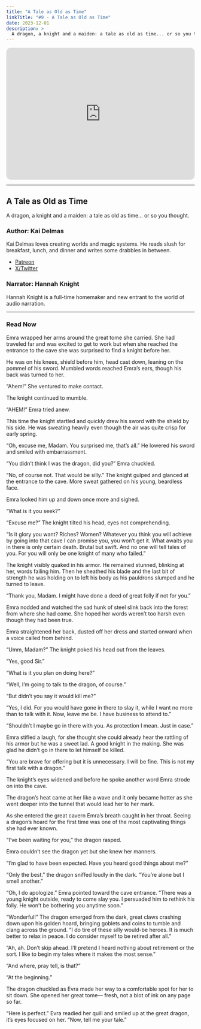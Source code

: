 ```yaml
---
title: "A Tale as Old as Time"
linkTitle: "#9 - A Tale as Old as Time"
date: 2023-12-01
description: > 
  A dragon, a knight and a maiden: a tale as old as time... or so you thought.
---
```


<iframe style="border-radius:12px" src="https://open.spotify.com/embed/episode/5qMO7OjDzthnJCyGkqNvNJ?utm_source=generator" width="100%" height="352" frameBorder="0" allowfullscreen="" allow="autoplay; clipboard-write; encrypted-media; fullscreen; picture-in-picture" loading="lazy"></iframe>

---

## A Tale as Old as Time

A dragon, a knight and a maiden: a tale as old as time... or so you thought.

### Author: Kai Delmas

Kai Delmas loves creating worlds and magic systems. He reads slush for breakfast, lunch, and dinner and writes some drabbles in between.

- [Patreon](https://patreon.com/kaidelmas⁠)
- [X/Twitter](https://twitter.com/KaiDelmas)

### Narrator: Hannah Knight

Hannah Knight is a full-time homemaker and new entrant to the world of audio narration.

----

### Read Now

Emra wrapped her arms around the great tome she carried. She had traveled far and was excited to get to work but when she reached the entrance to the cave she was surprised to find a knight before her.

He was on his knees, shield before him, head cast down, leaning on the pommel of his sword. Mumbled words reached Emra’s ears, though his back was turned to her.

“Ahem!” She ventured to make contact.

The knight continued to mumble.

“AHEM!” Emra tried anew.

This time the knight startled and quickly drew his sword with the shield by his side. He was sweating heavily even though the air was quite crisp for early spring.

“Oh, excuse me, Madam. You surprised me, that’s all.” He lowered his sword and smiled with embarrassment.

“You didn’t think I was the dragon, did you?” Emra chuckled.

“No, of course not. That would be silly.” The knight gulped and glanced at the entrance to the cave. More sweat gathered on his young, beardless face.

Emra looked him up and down once more and sighed.

“What is it you seek?”

“Excuse me?” The knight tilted his head, eyes not comprehending.

“Is it glory you want? Riches? Women? Whatever you think you will achieve by going into that cave I can promise you, you won’t get it. What awaits you in there is only certain death. Brutal but swift. And no one will tell tales of you. For you will only be one knight of many who failed.”

The knight visibly quaked in his armor. He remained stunned, blinking at her, words failing him. Then he sheathed his blade and the last bit of strength he was holding on to left his body as his pauldrons slumped and he turned to leave.

“Thank you, Madam. I might have done a deed of great folly if not for you.”

Emra nodded and watched the sad hunk of steel slink back into the forest from where she had come. She hoped her words weren’t too harsh even though they had been true.

Emra straightened her back, dusted off her dress and started onward when a voice called from behind.

“Umm, Madam?” The knight poked his head out from the leaves.

“Yes, good Sir.”

“What is it you plan on doing here?”

“Well, I’m going to talk to the dragon, of course.”

“But didn’t you say it would kill me?”

“Yes, I did. For you would have gone in there to slay it, while I want no more than to talk with it. Now, leave me be. I have business to attend to.”

“Shouldn’t I maybe go in there with you. As protection I mean. Just in case.”

Emra stifled a laugh, for she thought she could already hear the rattling of his armor but he was a sweet lad. A good knight in the making. She was glad he didn’t go in there to let himself be killed.

“You are brave for offering but it is unnecessary. I will be fine. This is not my first talk with a dragon.”

The knight’s eyes widened and before he spoke another word Emra strode on into the cave.

The dragon’s heat came at her like a wave and it only became hotter as she went deeper into the tunnel that would lead her to her mark.

As she entered the great cavern Emra’s breath caught in her throat. Seeing a dragon’s hoard for the first time was one of the most captivating things she had ever known.

“I’ve been waiting for you,” the dragon rasped.

Emra couldn’t see the dragon yet but she knew her manners.

“I’m glad to have been expected. Have you heard good things about me?”

“Only the best.” the dragon sniffed loudly in the dark. “You’re alone but I smell another.”

“Oh, I do apologize.” Emra pointed toward the cave entrance. “There was a young knight outside, ready to come slay you. I persuaded him to rethink his folly. He won’t be bothering you anytime soon.”

“Wonderful!” The dragon emerged from the dark, great claws crashing down upon his golden hoard, bringing goblets and coins to tumble and clang across the ground. “I do tire of these silly would-be heroes. It is much better to relax in peace. I do consider myself to be retired after all.”

“Ah, ah. Don’t skip ahead. I’ll pretend I heard nothing about retirement or the sort. I like to begin my tales where it makes the most sense.”

“And where, pray tell, is that?”

“At the beginning.”

The dragon chuckled as Evra made her way to a comfortable spot for her to sit down. She opened her great tome— fresh, not a blot of ink on any page so far.

“Here is perfect.” Evra readied her quill and smiled up at the great dragon, it’s eyes focused on her. “Now, tell me your tale.”

